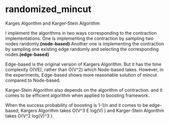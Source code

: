 # randomized_mincut
Karges Algorithm and Karger-Stein Algorithm


I implement the algorithms in two ways corresponding to the contraction implementations.
One is implementing the contraction by sampling two nodes randomly.**(node-based)**
Another one is implementing the contraction by sampling one existing edge randomly and selecting the corresponding nodes.**(edge-based)**

Edge-based is the original version of Kargers Algorithm.
But it has the time complexity O(VE), rather than O(V^2) which Node-based takes.
However, in the experiments, Edge-based shows more reasonable solution of mincut compared to Node-based.

Karger-Stein Algorithm also depends on the algorithm of contraction.
and it comes to be efficient algorithm when applied to boosting framework.

When the success probability of boosting is 1-1/n and it comes to be edge-based, Kargers Algorithm takes O(V^3 E log(V) ) and Karger-Stein Algorithm takes O(V^2 log(V)^3 ).
